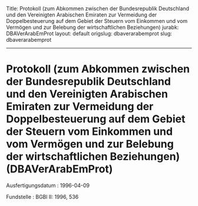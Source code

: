 Title: Protokoll (zum Abkommen zwischen der Bundesrepublik Deutschland und den Vereinigten
  Arabischen Emiraten zur Vermeidung der Doppelbesteuerung auf dem Gebiet der Steuern
  vom Einkommen und vom Vermögen und zur Belebung der wirtschaftlichen Beziehungen)
jurabk: DBAVerArabEmProt
layout: default
origslug: dbaverarabemprot
slug: dbaverarabemprot

---

# Protokoll (zum Abkommen zwischen der Bundesrepublik Deutschland und den Vereinigten Arabischen Emiraten zur Vermeidung der Doppelbesteuerung auf dem Gebiet der Steuern vom Einkommen und vom Vermögen und zur Belebung der wirtschaftlichen Beziehungen) (DBAVerArabEmProt)

Ausfertigungsdatum
:   1996-04-09

Fundstelle
:   BGBl II: 1996, 536

